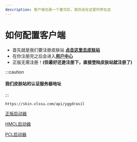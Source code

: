 ```yaml
---
description: 客户端也是一个重灾区，我将会在这里列举在这
---
```


# 如何配置客户端

* 首先就是我们要注册皮肤站 [**点击这里去皮肤站**](https://skin.vlssu.com/auth/register)
* 在你注册完之后会进入[**用户中心**](http://skin.vlssu.com/user)
* 正版无需注册！**(但最好还是注册下，直接登陆皮肤站就注册了)**

:::caution
#### 我们皮肤站的认证服务器地址
:::

```
https://skin.vlssu.com/api/yggdrasil
```

[正版启动器](./minecraft-launcher.md)

[HMCL启动器](./hmcl.md)

[PCL启动器](./pcl.md)
